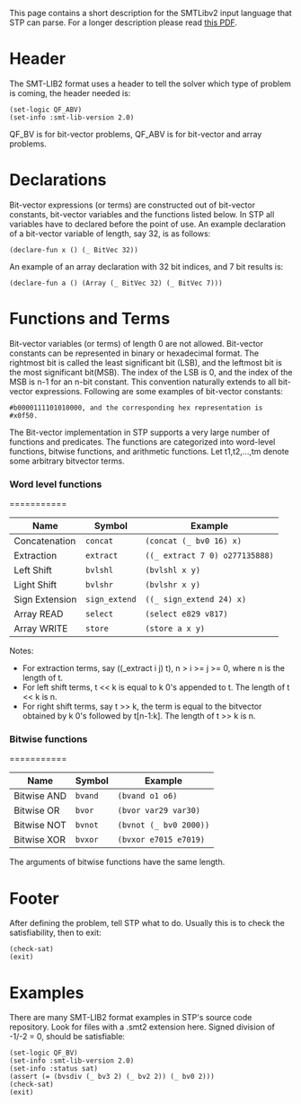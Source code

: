 This page contains a short description for the SMTLibv2 input language that STP can parse. For a longer description please read [this PDF](http://www.grammatech.com/resource/smt/SMTLIBTutorial.pdf).

Header
===========

The SMT-LIB2 format uses a header to tell the solver which type of problem is coming,  the header needed is:

```
(set-logic QF_ABV)
(set-info :smt-lib-version 2.0)
```

QF_BV is for bit-vector problems, QF_ABV is for bit-vector and array problems.

Declarations
===========

Bit-vector expressions (or terms) are constructed out of bit-vector constants, bit-vector variables and the functions listed below. In STP all variables have to declared before the point of use. An example declaration of a bit-vector variable of length, say 32, is as follows:
```
(declare-fun x () (_ BitVec 32))
```
An example of an array declaration with 32 bit indices, and 7 bit results is:
```
(declare-fun a () (Array (_ BitVec 32) (_ BitVec 7)))
```

Functions and Terms
===========

Bit-vector variables (or terms) of length 0 are not allowed. Bit-vector constants can be represented in binary or hexadecimal format. The rightmost bit is called the least significant bit (LSB), and the leftmost bit is the most significant bit(MSB). The index of the LSB is 0, and the index of the MSB is n-1 for an n-bit constant. This convention naturally extends to all bit-vector expressions. Following are some examples of bit-vector constants:
```
#b0000111101010000, and the corresponding hex representation is #x0f50.
```

The Bit-vector implementation in STP supports a very large number of functions and predicates. The functions are categorized into word-level functions, bitwise functions, and arithmetic functions. Let t1,t2,...,tm denote some arbitrary bitvector terms.

<h3>Word level functions</h3>
===========

| Name          | Symbol        | Example                        |
| ---           | ---           | ---                            |
| Concatenation | `concat`      | `(concat (_ bv0 16) x)`        |
| Extraction    | `extract`     | `((_ extract 7 0) o277135888)` |
| Left Shift    | `bvlshl`      | `(bvlshl x y)`                 |
| Light Shift   | `bvlshr`      | `(bvlshr x y)`                 |
| Sign Extension| `sign_extend` | `((_ sign_extend 24) x)`       |
| Array READ    | `select`      | `(select e829 v817)`           |
| Array WRITE   | `store`       | `(store a x y)`                |

Notes:
* For extraction terms, say ((_extract i j) t), n > i >= j >= 0, where n is the length of t.
* For left shift terms, t << k is equal to k 0's appended to t. The length of t << k is n.
* For right shift terms, say t >> k, the term is equal to the bitvector obtained by k 0's followed by t[n-1:k]. The length of t >> k is n.


<h3>Bitwise functions</h3>
===========

| Name        | Symbol  | Example                |
| ---         | ---     | ---                    |
| Bitwise AND | `bvand` | `(bvand o1 o6)`        |
| Bitwise OR  | `bvor`  | `(bvor var29 var30)`   |
| Bitwise NOT | `bvnot` | `(bvnot (_ bv0 2000))` |
| Bitwise XOR | `bvxor` | `(bvxor e7015 e7019)`  |

The arguments of bitwise functions have the same length.

Footer
===========

After defining the problem, tell STP what to do. Usually this is to check the satisfiability, then to exit:
```
(check-sat)
(exit)
```

Examples
===========

There are many SMT-LIB2 format examples in STP's source code repository. Look for files with a .smt2 extension  here. Signed division of -1/-2 =  0, should be satisfiable:
```
(set-logic QF_BV)
(set-info :smt-lib-version 2.0)
(set-info :status sat)
(assert (= (bvsdiv (_ bv3 2) (_ bv2 2)) (_ bv0 2)))
(check-sat)
(exit)
```

